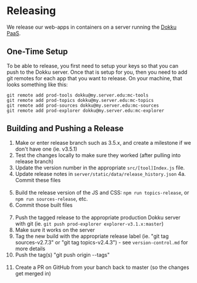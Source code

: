 Releasing
=========

We release our web-apps in containers on a server running the [Dokku PaaS](http://dokku.viewdocs.io/dokku/).

One-Time Setup
--------------

To be able to release, you first need to setup your keys so that you can push to the Dokku server. 
Once that is setup for you, then you need to add git remotes for each app that you want to release. 
On your machine, that looks something like this:

```
git remote add prod-tools dokku@my.server.edu:mc-tools
git remote add prod-topics dokku@my.server.edu:mc-topics
git remote add prod-sources dokku@my.server.edu:mc-sources
git remote add prod-explorer dokku@my.server.edu:mc-explorer
```

Building and Pushing a Release
-------------------------------

1. Make or enter release branch such as 3.5.x, and create a milestone if we don't have one (ie. v3.5.1)
2. Test the changes locally to make sure they worked (after pulling into release branch)
3. Update the version number in the appropriate `src/[tool]Index.js` file.
4. Update release notes in `server/static/data/release_history.json`
4a. Commit these files
<br/><br/>
5. Build the release version of the JS and CSS: `npm run topics-release`, or `npm run sources-release`, etc.
6. Commit those built files 
<br/><br/>
7. Push the tagged release to the appropriate production Dokku server with git (ie. 
`git push prod-explorer explorer-v3.1.x:master`)
8. Make sure it works on the server
9. Tag the new build with the appropriate release label (ie. "git tag sources-v2.7.3" or "git tag topics-v2.4.3") - 
see `version-control.md` for more details
10. Push the tag(s) "git push origin --tags"
<br/><br/>
11. Create a PR on GitHub from your banch back to master (so the changes get merged in)
